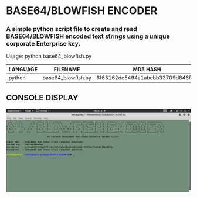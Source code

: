 # BASE64/BLOWFISH ENCODER
### A simple python script file to create and read BASE64/BLOWFISH encoded text strings using a unique corporate Enterprise key.

Usage: python base64_blowfish.py

| LANGUAGE | FILENAME           | MD5 HASH                         |
|------    |------              | -------                          |
| python   | base64_blowfish.py | 6f63162dc5494a1abcbb33709d846f78 |

## CONSOLE DISPLAY
![Screenshot](picture1.png)
